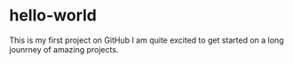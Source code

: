 # hello-world
This is my first project on GitHub
I am quite excited to get started on a long jounrney of amazing projects.
